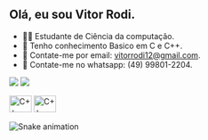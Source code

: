 ## Olá, eu sou Vitor Rodi.
  
- 👨‍💻 Estudante de Ciência da computação.     
- 🚀 Tenho conhecimento Basico em C e C++.   
- 📧 Contate-me por email: vitorrodi12@gmail.com.   
- 📲 Contate-me no whatsapp: (49) 99801-2204.     

 <a href="https://www.instagram.com/vitor_rodi/" target="_blank"><img src="https://img.shields.io/badge/-Instagram-%23E4405F?style=for-the-badge&logo=instagram&logoColor=white" target="_blank"></a>
<a href="https://www.linkedin.com/in/vitor-rodi/" target="_blank"><img src="https://img.shields.io/badge/-LinkedIn-%230077B5?style=for-the-badge&logo=linkedin&logoColor=white" target="_blank"></a> 
</head>
<body>
    <div class="image-container">
        <img alt="C++" height="30" width="40" src="https://www.pngfind.com/pngs/m/280-2802676_c-language-global-or-external-variables-with-examples.png">
        <img alt="C++" height="30" width="40" src="https://e7.pngegg.com/pngimages/46/626/png-clipart-c-logo-the-c-programming-language-computer-icons-computer-programming-source-code-programming-miscellaneous-template.png">
    </div>
</body>    
</html> 
  
![Snake animation](https://github.com/imthedaniel/imthedaniel/blob/output/github-contribution-grid-snake.svg)     
